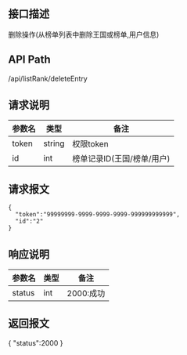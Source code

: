 ## 接口描述
删除操作(从榜单列表中删除王国或榜单,用户信息)
## API Path
/api/listRank/deleteEntry
## 请求说明
|参数名   |类型    |备注             |
|---------|--------|-----------------|
|token    |string  |权限token        |
|id       |int     |榜单记录ID(王国/榜单/用户) |


## 请求报文
    { 
      "token":"99999999-9999-9999-9999-999999999999",
      "id":"2"
    }
## 响应说明
|参数名   |类型    |备注             |
|---------|--------|-----------------|
|status   |int     |2000:成功        |
## 返回报文
  {
    "status":2000 
  }
